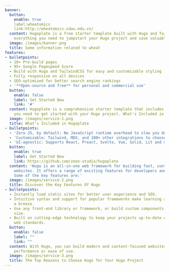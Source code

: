 ```yaml
---
banner:
  button:
    enable: true
    label:wheatomics
    link:http://wheatomics.sdau.edu.cn/
  content: Hugoplate is a free starter template built with Hugo and TailwindCSS, providing
    everything you need to jumpstart your Hugo project and save valuable time.
  image: /images/banner.png
  title: Some information related to wheat
features:
- bulletpoints:
  - 10+ Pre-build pages
  - 95+ Google Pagespeed Score
  - Build with Hugo and TailwindCSS for easy and customizable styling
  - Fully responsive on all devices
  - SEO-optimized for better search engine rankings
  - '**Open-source and free** for personal and commercial use'
  button:
    enable: false
    label: Get Started Now
    link: '#'
  content: Hugoplate is a comprehensive starter template that includes everything
    you need to get started with your Hugo project. What's Included in Hugoplate
  image: /images/service-1.png
  title: What's Included in Hugoplate
- bulletpoints:
  - 'Zero JS, by default: No JavaScript runtime overhead to slow you down.'
  - 'Customizable: Tailwind, MDX, and 100+ other integrations to choose from.'
  - 'UI-agnostic: Supports React, Preact, Svelte, Vue, Solid, Lit and more.'
  button:
    enable: true
    label: Get Started Now
    link: https://github.com/zeon-studio/hugoplate
  content: 'Hugo is an all-in-one web framework for building fast, content-focused
    websites. It offers a range of exciting features for developers and website creators.
    Some of the key features are:'
  image: /images/service-2.png
  title: Discover the Key Features Of Hugo
- bulletpoints:
  - Instantly load static sites for better user experience and SEO.
  - Intuitive syntax and support for popular frameworks make learning and using Hugo
    a breeze.
  - Use any front-end library or framework, or build custom components, for any project
    size.
  - Built on cutting-edge technology to keep your projects up-to-date with the latest
    web standards.
  button:
    enable: false
    label: ""
    link: ""
  content: With Hugo, you can build modern and content-focused websites without sacrificing
    performance or ease of use.
  image: /images/service-3.png
  title: The Top Reasons to Choose Hugo for Your Hugo Project
---
```

